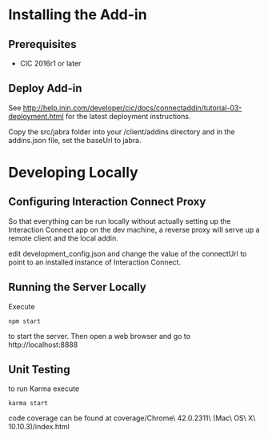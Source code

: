 Installing the Add-in
=====================
Prerequisites
-------------
* CIC 2016r1 or later

Deploy Add-in
-------------
See http://help.inin.com/developer/cic/docs/connectaddin/tutorial-03-deployment.html for the latest deployment instructions.  

Copy the src/jabra folder into your /client/addins directory and in the addins.json file, set the baseUrl to jabra.


Developing Locally
==================
Configuring Interaction Connect Proxy
-------------------------------------
So that everything can be run locally without actually setting up the Interaction Connect app on the dev machine, a reverse proxy will serve up a remote client and the local addin.

edit development_config.json and change the value of the connectUrl to point to an installed instance of Interaction Connect.

Running the Server Locally
--------------------------
Execute

    npm start

to start the server.  Then open a web browser and go to http://localhost:8888

Unit Testing
------------
to run Karma execute

    karma start

code coverage can be found at
coverage/Chrome\ 42.0.2311\ \(Mac\ OS\ X\ 10.10.3\)/index.html
